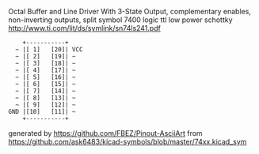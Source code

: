 Octal Buffer and Line Driver With 3-State Output, complementary enables, non-inverting outputs, split symbol
7400 logic ttl low power schottky
http://www.ti.com/lit/ds/symlink/sn74ls241.pdf


	    +-----------+
	  ~ |[ 1]   [20]| VCC
	  ~ |[ 2]   [19]| ~
	  ~ |[ 3]   [18]| ~
	  ~ |[ 4]   [17]| ~
	  ~ |[ 5]   [16]| ~
	  ~ |[ 6]   [15]| ~
	  ~ |[ 7]   [14]| ~
	  ~ |[ 8]   [13]| ~
	  ~ |[ 9]   [12]| ~
	GND |[10]   [11]| ~
	    +-----------+


generated by https://github.com/FBEZ/Pinout-AsciiArt from https://github.com/ask6483/kicad-symbols/blob/master/74xx.kicad_sym